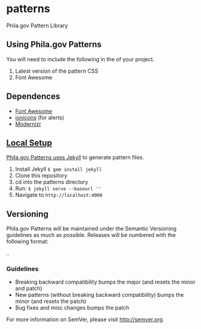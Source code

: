 # patterns

Phila.gov Pattern Library

<h2>Using Phila.gov Patterns</h2>
You will need to include the following in the <code><head></code> of your project.
<ol>
  <li>Latest version of the pattern CSS</li>
  <li>Font Awesome <code> <link rel="stylesheet" href="//maxcdn.bootstrapcdn.com/font-awesome/4.3.0/css/font-awesome.min.css"></code></li>
</ol>

<h2>Dependences</h2>
<ul>
  <li><a href="http://fortawesome.github.io/Font-Awesome/">Font Awesome</li>
  <li><a href="http://ionicons.com/">ionicons</a> (for alerts)
  <li><a href="#">Modernizr</li>
</ul>

<h2>Local Setup</h2>
Phila.gov Patterns uses <a href="http://jekyllrb.com/">Jekyll</a> to generate pattern files.
<ol>
  <li>Install Jekyll <code>$ gem install jekyll</code>  
  <li>Clone this repository</li>
  <li>cd into the patterns directory</li>
  <li>Run: <code>$ jekyll serve --baseurl ''</code></li>
  <li>Navigate to <code>http://localhost:4000</code>
</ol>

<h2>Versioning</h2>

Phila.gov Patterns will be maintained under the Semantic Versioning guidelines as much as possible. Releases will be numbered with the following format:

<major>.<minor>.<patch>

<h3>Guidelines</h3>
<ul>
  <li>Breaking backward compatibility bumps the major (and resets the minor and patch)</li>
  <li>New patterns (without breaking backward compatibility) bumps the minor (and resets the patch)</li>
  <li>Bug fixes and misc changes bumps the patch</li>
</ul>

For more information on SemVer, please visit http://semver.org.
